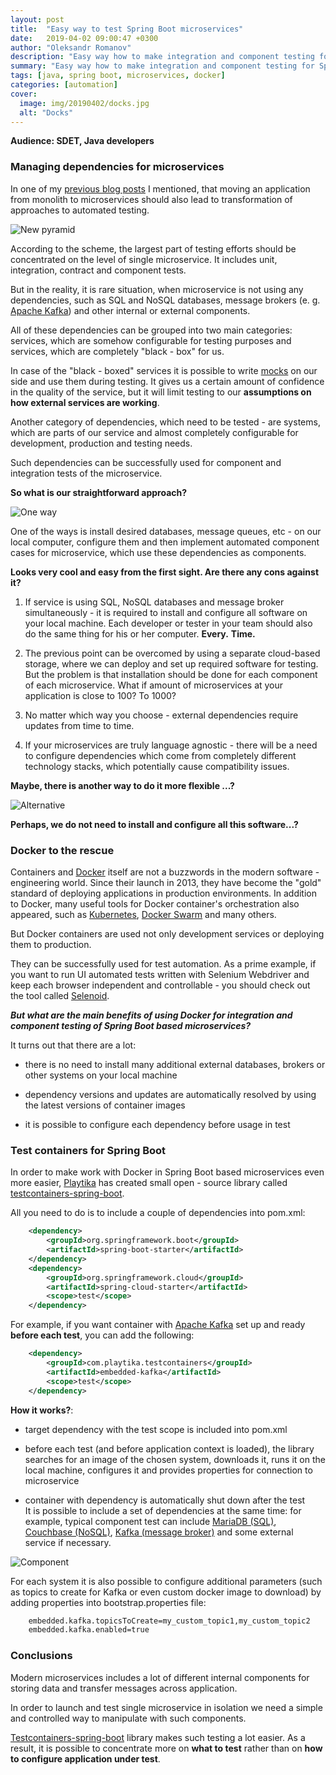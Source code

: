 ```yaml
---
layout: post
title:  "Easy way to test Spring Boot microservices"
date:   2019-04-02 09:00:47 +0300
author: "Oleksandr Romanov"
description: "Easy way how to make integration and component testing for Spring Boot microservices with Docker containers"
summary: "Easy way how to make integration and component testing for Spring Boot microservices with Docker containers"
tags: [java, spring boot, microservices, docker]
categories: [automation]
cover:
  image: img/20190402/docks.jpg
  alt: "Docks"
---
```

**Audience: SDET, Java developers**

### Managing dependencies for microservices  

In one of my [previous blog posts][microservicestesting] I mentioned, that moving an application from monolith to microservices should also lead to transformation of approaches to automated testing.  

![New pyramid](/img/20180910/new_pyramid.png)

According to the scheme, the largest part of testing efforts should be concentrated on the level of single microservice. It includes unit, integration, contract and component tests.  

But in the reality, it is rare situation, when microservice is not using any dependencies, such as SQL and NoSQL databases, message brokers (e. g. [Apache Kafka][kafka]) and other internal or external components.  

All of these dependencies can be grouped into two main categories: services, which are somehow configurable for testing purposes and services, which are completely "black - box" for us.  

In case of the "black - boxed" services it is possible to write [mocks][mocks] on our side and use them during testing. It gives us a certain amount of confidence in the quality of the service, but it will limit testing to our **assumptions on how external services are working**.  

Another category of dependencies, which need to be tested - are systems, which are parts of our service and almost completely configurable for development, production and testing needs.  

Such dependencies can be successfully used for component and integration tests of the microservice.  

**So what is our straightforward approach?** 

![One way](/img/20190402/oneway.jpg)

One of the ways is install desired databases, message queues, etc - on our local computer, configure them and then implement automated component cases for microservice, which use these dependencies as components.  

**Looks very cool and easy from the first sight. Are there any cons against it?**

1. If service is using SQL, NoSQL databases and message broker simultaneously - it is required to install and configure all software on your local machine. Each developer or tester in your team should also do the same thing for his or her computer. **Every.** **Time.** 

2. The previous point can be overcomed by using a separate cloud-based storage, where we can deploy and set up required software for testing. But the problem is that installation should be done for each component of each microservice. What if amount of microservices at your application is close to 100? To 1000?  

3. No matter which way you choose - external dependencies require updates from time to time.  

4. If your microservices are truly language agnostic - there will be a need to configure dependencies which come from completely different technology stacks, which potentially cause compatibility issues.

**Maybe, there is another way to do it more flexible ...?**  
 
![Alternative](/img/20190402/alternative.jpg)

**Perhaps, we do not need to install and configure all this software...?**  

### Docker to the rescue

Containers and [Docker][docker] itself are not a buzzwords in the modern software - engineering world. Since their launch in 2013, they have become the "gold" standard of deploying applications in production environments. In addition to Docker, many useful tools for Docker container's orchestration also appeared, such as [Kubernetes][kubernetes], [Docker Swarm][dockerswarm] and many others.  

But Docker containers are used not only development services or deploying them to production.  

They can be successfully used for test automation. As a prime example, if you want to run UI automated tests written with Selenium Webdriver and keep each browser independent and controllable - you should check out the tool called [Selenoid][selenoid].  

***But what are the main benefits of using Docker for integration and component testing of Spring Boot based microservices?*** 

It turns out that there are a lot:  

 - there is no need to install many additional external databases, brokers or other systems on your local machine  

 - dependency versions and updates are automatically resolved by using the latest versions of container images

 - it is possible to configure each dependency before usage in test
  
### Test containers for Spring Boot

In order to make work with Docker in Spring Boot based microservices even more easier, [Playtika][playtika] has created small open - source library called [testcontainers-spring-boot][testcontainers].

All you need to do is to include a couple of dependencies into pom.xml:  

``` xml
    <dependency>
        <groupId>org.springframework.boot</groupId>
        <artifactId>spring-boot-starter</artifactId>
    </dependency>
    <dependency>
        <groupId>org.springframework.cloud</groupId>
        <artifactId>spring-cloud-starter</artifactId>
        <scope>test</scope>
    </dependency>
```
For example, if you want container with [Apache Kafka][kafka] set up and ready **before each test**, you can add the following:  

``` xml
    <dependency>
        <groupId>com.playtika.testcontainers</groupId>
        <artifactId>embedded-kafka</artifactId>
        <scope>test</scope>
    </dependency>
```

**How it works?**:  

 - target dependency with the test scope is included into pom.xml  

 - before each test (and before application context is loaded), the library searches for an image of the chosen system, downloads it, runs it on the local machine, configures it and provides properties for connection to microservice  

 - container with dependency is automatically shut down after the test  
 It is possible to include a set of dependencies at the same time: for example, typical component test can include [MariaDB (SQL)][maria], [Couchbase (NoSQL)][couch], [Kafka (message broker)][kafka] and some external service if necessary. 

 ![Component](/img/20190402/component.jpg)

 For each system it is also possible to configure additional parameters (such as topics to create for Kafka or even custom docker image to download) by adding properties into bootstrap.properties file:

``` xml
    embedded.kafka.topicsToCreate=my_custom_topic1,my_custom_topic2
    embedded.kafka.enabled=true
```

### Conclusions 

Modern microservices includes a lot of different internal components for storing data and transfer messages across application.  

In order to launch and test single microservice in isolation we need a simple and controlled way to manipulate with such components.  

[Testcontainers-spring-boot][testcontainers] library makes such testing a lot easier. As a result, it is possible to concentrate more on **what to test** rather than on **how to configure application under test**.  

[microservicestesting]: https://testengineeringnotes.com/posts/2018-09-10-microservices-automation-approach/
[testcontainers]: https://github.com/Playtika/testcontainers-spring-boot
[docker]: https://www.docker.com/
[kubernetes]: https://kubernetes.io/
[dockerswarm]: https://docs.docker.com/engine/swarm/
[selenoid]: https://aerokube.com/selenoid/latest/
[springboot]: https://spring.io/projects/spring-boot
[kafka]: https://kafka.apache.org/
[mocks]: https://martinfowler.com/articles/mocksArentStubs.html
[maria]: https://mariadb.org/
[couch]: https://www.couchbase.com/
[zoo]: https://zookeeper.apache.org/
[playtika]: https://www.playtika.com/